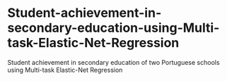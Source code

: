 # Student-achievement-in-secondary-education-using-Multi-task-Elastic-Net-Regression
Student achievement in secondary education of two Portuguese schools using Multi-task Elastic-Net Regression

